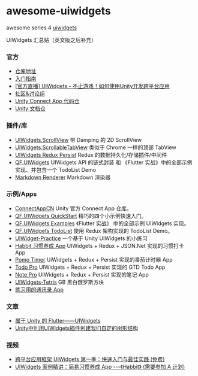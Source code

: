 # awesome-uiwidgets
awesome series 4 [uiwidgets](https://github.com/UnityTech/UIWidgets)


UIWidgets 汇总贴（英文版之后补充）
### 官方
* [仓库地址](https://github.com/UnityTech/UIWidgets)
* [入门指南](https://github.com/UnityTech/UIWidgets/blob/master/README-ZH.md)
* [[官方直播] UIWidgets - 不止游戏！如何使用Unity开发跨平台应用](https://www.bilibili.com/video/av47558897?from=search&seid=3092146516952117219)
* [社区&讨论组](https://connect.unity.com/g/uiwidgets)
* [Unity Connect App 代码仓](https://github.com/UnityTech/ConnectAppCN)
* [Unity 文档仓](https://github.com/UnityTech/DocCN)

### 插件/库
* [UIWidgets.ScrollView](https://github.com/JustinFincher/UIWidgets.ScrollView) 带 Damping 的 2D ScrollView
* [UIWidgets.ScrollableTabView](https://github.com/JustinFincher/UIWidgets.ScrollableTabView) 类似于 Chrome 一样的顶部 TabView
* [UIWidgets Redux Persist](https://github.com/liangxiegame/UIWidgetsReduxPersist) Redux 的数据持久化/存储插件/中间件
* [QF.UIWidgets](https://github.com/liangxiegame/QF.UIWidgets) UIWidgets API 的链式封装 和 《Flutter 实战》中的全部示例实现、并包含一个 TodoList Demo
* [Markdown Renderer](https://github.com/suntabu/Markdown-Renderer-For-UIWidgets) Markdown 渲染器

### 示例/Apps
* [ConnectAppCN](https://github.com/UnityTech/ConnectAppCN) Unity 官方 Connect App 仓库。
* [QF.UIWidgets QuickStart](https://github.com/liangxiegame/QF.UIWidgets/tree/master/Assets/QuickStart) 精巧的四个小示例快速入门。
* [QF.UIWidgets Examples](https://github.com/liangxiegame/QF.UIWidgets/tree/master/Assets/Example) 《Flutter 实战》 中的全部示例  UIWidgets 实现。
* [QF.UIWidgets TodoList](https://github.com/liangxiegame/QF.UIWidgets/tree/master/Assets/TodoList) 使用 Redux 架构实现的 TodoList Demo。
* [UIWidget-Practice](https://github.com/Latias94/UIWidget-Practice) 一个基于 Unity UIWidgets 的小练习
* [Habbit 习惯养成 App](https://github.com/liangxiegame/Habbit)  UIWidgets + Redux + JSON.Net 实现的习惯打卡 App
* [Pomo Timer](https://github.com/liangxiegame/PomoTimer) UiWidgets + Redux + Persist 实现的番茄计时器 App
* [Todo Pro](https://github.com/liangxiegame/TodoPro) UIWidgets + Redux + Persist 实现的 GTD Todo App
* [Note Pro](https://github.com/liangxiegame/NotePro) UIWidgets + Redux + Persist 实现的笔记 App
* [UIWidgets-Tetris](https://github.com/liangxiegame/UIWidgets-Tetris) GB 黑白俄罗斯方块
* [练习用的通讯录 App](https://github.com/Csymaet/UIWidgets-AddressList-TST-2019-5) 


### 文章

* [属于 Unity 的 Flutter——UIWidgets](http://frankorz.com/2019/04/01/uiwidgets-practice/) 
* [Unity中利用UIWidgets插件创建我们自定的树形结构](https://www.cnblogs.com/nanyang0310/p/9110136.html)

### 视频
* [跨平台应用框架 UIWidgets 第一季：快速入门与最佳实践 (免费)](http://www.sikiedu.com/course/410)
* [UIWidgets 案例精讲：简易习惯养成 App ---《Habbit》  (需要参加 A 计划)](http://www.sikiedu.com/course/439/summary)
